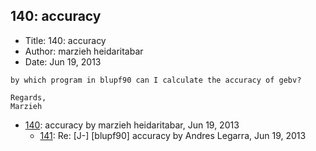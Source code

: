 ## 140: accuracy

- Title: 140: accuracy
- Author: marzieh heidaritabar
- Date: Jun 19, 2013

```
by which program in blupf90 can I calculate the accuracy of gebv?
 
Regards,
Marzieh
```

- [140](0140.md): accuracy by marzieh heidaritabar, Jun 19, 2013
    - [141](0141.md): Re: [J-] [blupf90] accuracy by Andres Legarra, Jun 19, 2013
